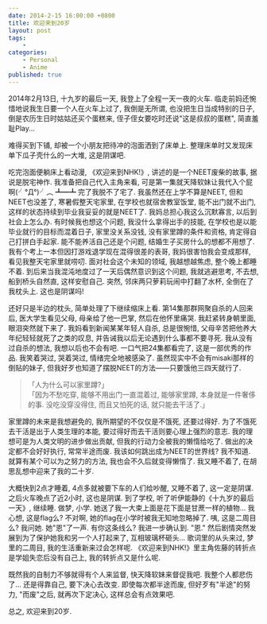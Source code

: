 ```yaml
---
date: 2014-2-15 16:00:00 +0800
title: 欢迎来到20岁
layout: post
tags:
    - 
categories:
    - Personal
    - Anime
published: true
---
```

2014年2月13日, 十九岁的最后一天, 我登上了全程一天一夜的火车. 临走前妈还惋惜地说我生日要一个人在火车上过了, 我倒是无所谓, 也没把生日当成特别的日子, 倒是农历生日时姑姑还买个蛋糕来, 侄子侄女要吃时还说"这是叔叔的蛋糕", 简直羞耻Play...

<!-- more -->

难得买到下铺, 却被一个小朋友把待冲的泡面洒到了床单上. 整理床单时又发现床单下瓜子壳什么的一大堆, 这是阴谋吧.

吃完泡面便躺床上看动漫, 《欢迎来到NHK!》, 讲述的是一个NEET废柴的故事, 据说是脱宅神作. 我准备把自己代入主角来看, 可是第一集就天降软妹让我代入个屁啊(╯°Д°)╯︵ ┻━┻  完了我脱不了宅了. 我虽然还在上学不算是NEET, 但和NEET也没差了, 寒暑假整天宅家里, 在学校也就宿舍教室饭堂, 能不出门就不出门, 这样的状态持续到毕业我妥妥的就是NEET了. 我妈总担心我这么沉默寡言, 以后到社会上怎么办. 有时候我也想这个问题, 我没什么拿得出手的技能, 在学校也是以能毕业就行的目标而混着日子, 家里没关系没钱, 没有家里蹲的条件和资格, 肯定得自己打拼白手起家. 能不能养活自己还是个问题, 结婚生子买房什么的想都不用想了. 我有个考上一本但因打游戏退学现在混得很差的表哥, 我妈很害怕我会变成那样, 看见我整天宅家里就唠叨. 面对社会这个未知的领域, 我越想越焦虑, 整个晚上都睡不着. 到后来当我混沌地度过了一天后偶然意识到这个问题, 我就逃避思考, 不去想, 船到桥头自然直, 这样安慰自己. 突然, 邻床两只萝莉玩闹中打翻了水杯, 全倒在了我枕头上. 这也是阴谋吗!

还好只是半边的枕头, 简单处理了下继续缩床上看. 第14集那群网聚自杀的人回来后, 医大学生看见父母, 母亲给了他一巴掌, 然后在他怀里痛哭. 我赶紧转身朝里面, 眼泪突然就下来了. 我妈看到新闻某某年轻人自杀, 总是很惋惜, 父母辛苦把他养大年纪轻轻就死了之类的叹息, 并告诫我以后无论遇到什么事都不要寻死. 我从没有过自杀的想法, 我想以后也不会有吧. 一口气把24集都看完了, 这是一部优秀的作品. 我笑着哭过, 哭着哭过, 情绪完全地被感染了. 虽然现实中不会有misaki那样的倒贴的妹子, 但我好歹也知道了摆脱NEET的方法——只要饿他三四天就行了.
> 「人为什么可以家里蹲?」<br>「因为不愁吃穿, 能够不用出门一直混着过, 能够家里蹲, 本身就是一件奢侈的事. 没吃没穿没得住, 而且又怕死的话, 就只能去干活了.」

家里蹲的未来是我想避免的, 我所期望的不仅仅是不饿死, 还要过得好. 为了不饿死去干活是出于人类生理的本能, 要过得好而去干活则要心理上强烈的意志. 我的理想可是为人类文明的进步做出贡献, 但我的行动力全被我的懒惰给吃了. 做出的决定都不会好好执行, 常常半途而废. 我该如何跳出成为NEET的世界线? 我不知道. 就算有某个可以为之努力的方法, 我也会不久后就变得懒惰了. 我又睡不着了, 在胡思乱想中迎来了我的二十岁.

大概快到2点才睡着, 4点多就被要下车的人们给吵醒, 又睡不着了, 这一定是阴谋. 之后火车晚点了近2小时, 这也是阴谋. 到了学校, 听了听伊能静的《十九岁的最后一天》, 继续睡. 做梦, 小学. 她送了我一大束上面是花下面是甘蔗一样的植物... 我心想, 这是flag么? 不对啊, 她的flag在小学时被我无知地忽略掉了. 咦, 这是二周目么? 我问她. 她"恩"了一声. 有你这条线么? 我进一步确认到. "恩." 然后剧情突然发展到为了保护她我和另一个人打起来了, 互相玻璃杯砸头... 歌词里的从头来过, 梦里的二周目, 我的生活重新来过会怎样呢. 《欢迎来到NHK!》里主角佐藤的转折点是学姐失恋后没有自己上, 我的转折点又是什么呢.

既然我的自制力不够就得有个人来监督, 快天降软妹来督促我吧. 我整个人都悲伤了... 还是得靠自己, 要下决心去改变. 即使每次都半途而废, 但好歹有"半途"的努力, "而废"之后, 就再次下定决心, 这样总会有点效果吧.

总之, 欢迎来到20岁.
